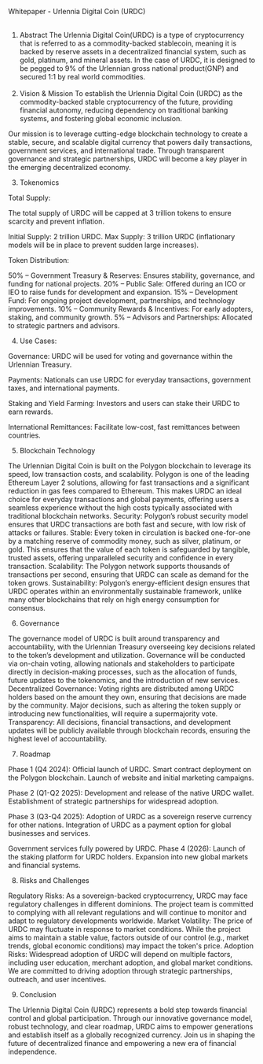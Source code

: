 
Whitepaper - Urlennia Digital Coin (URDC)
<br><br>
1. Abstract
The Urlennia Digital Coin(URDC) is a type of cryptocurrency that is referred to as a commodity-backed stablecoin, meaning it is backed by reserve assets in a decentralized financial system, such as gold, platinum, and mineral assets. In the case of URDC, it is designed to be pegged to 9% of the Urlennian gross national product(GNP) and secured 1:1 by real world commodities. 
<br><br>
2. Vision & Mission
To establish the Urlennia Digital Coin (URDC) as the commodity-backed stable cryptocurrency of the future, providing financial autonomy, reducing dependency on traditional banking systems, and fostering global economic inclusion.

Our mission is to leverage cutting-edge blockchain technology to create a stable, secure, and scalable digital currency that powers daily transactions, government services, and international trade. Through transparent governance and strategic partnerships, URDC will become a key player in the emerging decentralized economy.

3. Tokenomics

Total Supply:

The total supply of URDC will be capped at 3 trillion tokens to ensure scarcity and prevent inflation.

Initial Supply: 2 trillion URDC.
Max Supply: 3 trillion URDC (inflationary models will be in place to prevent sudden large increases).

Token Distribution:

50% – Government Treasury & Reserves: Ensures stability, governance, and funding for national projects.
20% – Public Sale: Offered during an ICO or IEO to raise funds for development and expansion.
15% – Development Fund: For ongoing project development, partnerships, and technology improvements.
10% – Community Rewards & Incentives: For early adopters, staking, and community growth.
5% – Advisors and Partnerships: Allocated to strategic partners and advisors.

4. Use Cases:

Governance: URDC will be used for voting and governance within the Urlennian Treasury.

Payments: Nationals can use URDC for everyday transactions, government taxes, and international payments.

Staking and Yield Farming: Investors and users can stake their URDC to earn rewards.

International Remittances: Facilitate low-cost, fast remittances between countries.

5. Blockchain Technology

The Urlennian Digital Coin is built on the Polygon blockchain to leverage its speed, low transaction costs, and scalability. Polygon is one of the leading Ethereum Layer 2 solutions, allowing for fast transactions and a significant reduction in gas fees compared to Ethereum. This makes URDC an ideal choice for everyday transactions and global payments, offering users a seamless experience without the high costs typically associated with traditional blockchain networks.
Security:
Polygon’s robust security model ensures that URDC transactions are both fast and secure, with low risk of attacks or failures.
Stable:
Every token in circulation is backed one-for-one by a matching reserve of commodity money, such as silver, platinum, or gold. This ensures that the value of each token is safeguarded by tangible, trusted assets, offering unparalleled security and confidence in every transaction.
Scalability:
The Polygon network supports thousands of transactions per second, ensuring that URDC can scale as demand for the token grows.
Sustainability:
Polygon’s energy-efficient design ensures that URDC operates within an environmentally sustainable framework, unlike many other blockchains that rely on high energy consumption for consensus.

6. Governance

The governance model of URDC is built around transparency and accountability, with the Urlennian Treasury overseeing key decisions related to the token’s development and utilization. Governance will be conducted via on-chain voting, allowing nationals and stakeholders to participate directly in decision-making processes, such as the allocation of funds, future updates to the tokenomics, and the introduction of new services.
Decentralized Governance:
Voting rights are distributed among URDC holders based on the amount they own, ensuring that decisions are made by the community.
Major decisions, such as altering the token supply or introducing new functionalities, will require a supermajority vote.
Transparency:
All decisions, financial transactions, and development updates will be publicly available through blockchain records, ensuring the highest level of accountability.

7. Roadmap

Phase 1 (Q4 2024):
Official launch of URDC.
Smart contract deployment on the Polygon blockchain.
Launch of website and initial marketing campaigns.

Phase 2 (Q1-Q2 2025):
Development and release of the native URDC wallet.
Establishment of strategic partnerships for widespread adoption.

Phase 3 (Q3-Q4 2025):
Adoption of URDC as a sovereign reserve currency for other nations.
Integration of URDC as a payment option for global businesses and services.

Government services fully powered by URDC.
Phase 4 (2026):
Launch of the staking platform for URDC holders.
Expansion into new global markets and financial systems.

8. Risks and Challenges
    
Regulatory Risks:
As a sovereign-backed cryptocurrency, URDC may face regulatory challenges in different dominions. The project team is committed to complying with all relevant regulations and will continue to monitor and adapt to regulatory developments worldwide.
Market Volatility:
The price of URDC may fluctuate in response to market conditions. While the project aims to maintain a stable value, factors outside of our control (e.g., market trends, global economic conditions) may impact the token's price.
Adoption Risks:
Widespread adoption of URDC will depend on multiple factors, including user education, merchant adoption, and global market conditions. We are committed to driving adoption through strategic partnerships, outreach, and user incentives.

9. Conclusion

The Urlennia Digital Coin (URDC) represents a bold step towards financial control and global participation. Through our innovative governance model, robust technology, and clear roadmap, URDC aims to empower generations and establish itself as a globally recognized currency. Join us in shaping the future of decentralized finance and empowering a new era of financial independence.

